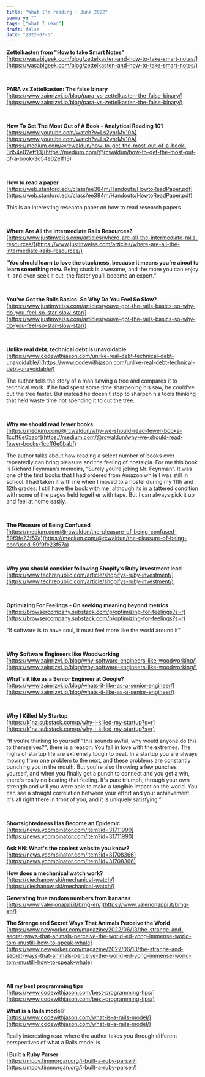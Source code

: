 ```yaml
---
title: "What I'm reading - June 2022"
summary: ""
tags: ["what I read"]
draft: false 
date: "2022-07-5"
---
```


****Zettelkasten from "How to take Smart Notes"**** <br/>
[https://wasabigeek.com/blog/zettelkasten-and-how-to-take-smart-notes/](https://wasabigeek.com/blog/zettelkasten-and-how-to-take-smart-notes/)

<br/>

****PARA vs Zettelkasten: The false binary****<br/>
[https://www.zainrizvi.io/blog/para-vs-zettelkasten-the-false-binary/](https://www.zainrizvi.io/blog/para-vs-zettelkasten-the-false-binary/)

<br/>

****How To Get The Most Out of A Book - Analytical Reading 101**** <br/>
[https://www.youtube.com/watch?v=Ls2ynrMv10A](https://www.youtube.com/watch?v=Ls2ynrMv10A) <br/>
[https://medium.com/@rcwaldun/how-to-get-the-most-out-of-a-book-3d54e02eff13](https://medium.com/@rcwaldun/how-to-get-the-most-out-of-a-book-3d54e02eff13)

<br/>

**How to read a paper** <br/> 
[https://web.stanford.edu/class/ee384m/Handouts/HowtoReadPaper.pdf](https://web.stanford.edu/class/ee384m/Handouts/HowtoReadPaper.pdf)

This is an interesting research paper on how to read research papers

<br/>

**Where Are All the Intermediate Rails Resources?**<br/>
[https://www.justinweiss.com/articles/where-are-all-the-intermediate-rails-resources/](https://www.justinweiss.com/articles/where-are-all-the-intermediate-rails-resources/)

“**You should learn to love the stuckness, because it means you’re about to learn something new.** Being stuck is awesome, and the more you can enjoy it, and even seek it out, the faster you’ll become an expert.”

<br/>

**You've Got the Rails Basics. So Why Do You Feel So Slow?**<br/>
[https://www.justinweiss.com/articles/youve-got-the-rails-basics-so-why-do-you-feel-so-star-slow-star/](https://www.justinweiss.com/articles/youve-got-the-rails-basics-so-why-do-you-feel-so-star-slow-star/)

<br/>

**Unlike real debt, technical debt is unavoidable**<br/>
[https://www.codewithjason.com/unlike-real-debt-technical-debt-unavoidable/](https://www.codewithjason.com/unlike-real-debt-technical-debt-unavoidable/)

The author tells the story of a man sawing a tree and compares it to technical work. If he had spent some time sharpening his saw, he could’ve cut the tree faster. But instead he doesn’t stop to sharpen his tools thinking that he’d waste time not spending it to cut the tree.

<br/>

**Why we should read fewer books**<br/>
[https://medium.com/@rcwaldun/why-we-should-read-fewer-books-1ccff6e0babf](https://medium.com/@rcwaldun/why-we-should-read-fewer-books-1ccff6e0babf)

The author talks about how reading a select number of books over repeatedly can bring pleasure and the feeling of nostalgia. For me this book is Richard Feynman’s memoirs, “Surely you’re joking Mr. Feynman”. It was one of the first books that I had ordered from Amazon while I was still in school. I had taken it with me when I moved to a hostel during my 11th and 12th grades. I still have the book with me, although its in a tattered condition with some of the pages held together with tape. But I can always pick it up and feel at home easily.

<br/>

**The Pleasure of Being Confused**<br/>
[https://medium.com/@rcwaldun/the-pleasure-of-being-confused-59f9fe23f57a](https://medium.com/@rcwaldun/the-pleasure-of-being-confused-59f9fe23f57a)

<br/>

**Why you should consider following Shopify’s Ruby investment lead**<br/>
[https://www.techrepublic.com/article/shopifys-ruby-investment/](https://www.techrepublic.com/article/shopifys-ruby-investment/)

<br/>

**Optimizing For Feelings - On seeking meaning beyond metrics**<br/>
[https://browsercompany.substack.com/p/optimizing-for-feelings?s=r](https://browsercompany.substack.com/p/optimizing-for-feelings?s=r)

“If software is to have soul, it must feel more like the world around it”

<br/>

****Why Software Engineers like Woodworking****<br/>
[https://www.zainrizvi.io/blog/why-software-engineers-like-woodworking/](https://www.zainrizvi.io/blog/why-software-engineers-like-woodworking/)
<br/>

****What's it like as a Senior Engineer at Google?****<br/>
[https://www.zainrizvi.io/blog/whats-it-like-as-a-senior-engineer/](https://www.zainrizvi.io/blog/whats-it-like-as-a-senior-engineer/)

<br/>

**Why I Killed My Startup**<br/>
[https://k1nz.substack.com/p/why-i-killed-my-startup?s=r](https://k1nz.substack.com/p/why-i-killed-my-startup?s=r)

“If you're thinking to yourself "this sounds awful, why would anyone do this to themselves?", there is a reason. You fall in love with the extremes. The highs of startup life are extremely tough to beat. In a startup you are always moving from one problem to the next, and these problems are constantly punching you in the mouth. But you're also throwing a few punches yourself, and when you finally get a punch to connect and you get a win, there's really no beating that feeling. It's pure triumph, through your own strength and will you were able to make a tangible impact on the world. You can see a straight correlation between your effort and your achievement. It's all right there in front of you, and it is uniquely satisfying.”

<br/>

**Shortsightedness Has Become an Epidemic**<br/>
[https://news.ycombinator.com/item?id=31711990](https://news.ycombinator.com/item?id=31711990)
<br/>

**Ask HN: What's the coolest website you know?**<br/>
[https://news.ycombinator.com/item?id=31708366](https://news.ycombinator.com/item?id=31708366)
<br/>

**How does a mechanical watch work?**<br/>
[https://ciechanow.ski/mechanical-watch/](https://ciechanow.ski/mechanical-watch/)
<br/>

****Generating true random numbers from bananas****<br/>
[https://www.valerionappi.it/brng-en/](https://www.valerionappi.it/brng-en/)
<br/>

**The Strange and Secret Ways That Animals Perceive the World**<br/>
[https://www.newyorker.com/magazine/2022/06/13/the-strange-and-secret-ways-that-animals-perceive-the-world-ed-yong-immense-world-tom-mustill-how-to-speak-whale](https://www.newyorker.com/magazine/2022/06/13/the-strange-and-secret-ways-that-animals-perceive-the-world-ed-yong-immense-world-tom-mustill-how-to-speak-whale)

<br/>

**All my best programming tips**<br/>
[https://www.codewithjason.com/best-programming-tips/](https://www.codewithjason.com/best-programming-tips/)
<br/>

**What is a Rails model?**<br/>
[https://www.codewithjason.com/what-is-a-rails-model/](https://www.codewithjason.com/what-is-a-rails-model/)

Really interesting read where the author takes you through different perspectives of what a Rails model is
<br/>

**I Built a Ruby Parser**<br/>
[https://mpov.timmorgan.org/i-built-a-ruby-parser/](https://mpov.timmorgan.org/i-built-a-ruby-parser/)
<br/>